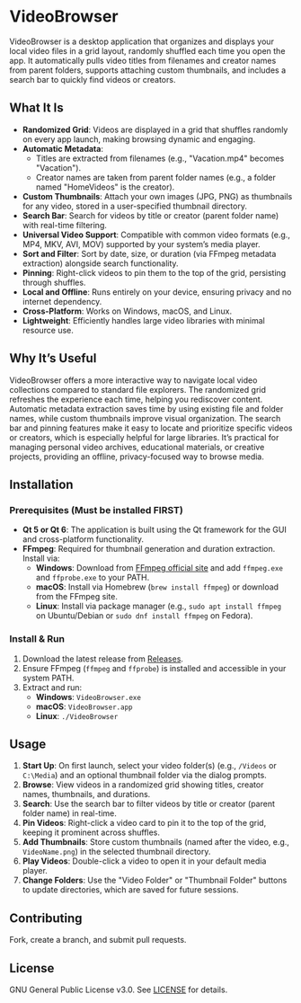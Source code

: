 # VideoBrowser

VideoBrowser is a desktop application that organizes and displays your local video files in a grid layout, randomly shuffled each time you open the app. It automatically pulls video titles from filenames and creator names from parent folders, supports attaching custom thumbnails, and includes a search bar to quickly find videos or creators.

## What It Is

- **Randomized Grid**: Videos are displayed in a grid that shuffles randomly on every app launch, making browsing dynamic and engaging.
- **Automatic Metadata**: 
  - Titles are extracted from filenames (e.g., "Vacation.mp4" becomes "Vacation").
  - Creator names are taken from parent folder names (e.g., a folder named "HomeVideos" is the creator).
- **Custom Thumbnails**: Attach your own images (JPG, PNG) as thumbnails for any video, stored in a user-specified thumbnail directory.
- **Search Bar**: Search for videos by title or creator (parent folder name) with real-time filtering.
- **Universal Video Support**: Compatible with common video formats (e.g., MP4, MKV, AVI, MOV) supported by your system’s media player.
- **Sort and Filter**: Sort by date, size, or duration (via FFmpeg metadata extraction) alongside search functionality.
- **Pinning**: Right-click videos to pin them to the top of the grid, persisting through shuffles.
- **Local and Offline**: Runs entirely on your device, ensuring privacy and no internet dependency.
- **Cross-Platform**: Works on Windows, macOS, and Linux.
- **Lightweight**: Efficiently handles large video libraries with minimal resource use.

## Why It’s Useful

VideoBrowser offers a more interactive way to navigate local video collections compared to standard file explorers. The randomized grid refreshes the experience each time, helping you rediscover content. Automatic metadata extraction saves time by using existing file and folder names, while custom thumbnails improve visual organization. The search bar and pinning features make it easy to locate and prioritize specific videos or creators, which is especially helpful for large libraries. It’s practical for managing personal video archives, educational materials, or creative projects, providing an offline, privacy-focused way to browse media.

## Installation

### Prerequisites (Must be installed FIRST)
- **Qt 5 or Qt 6**: The application is built using the Qt framework for the GUI and cross-platform functionality.
- **FFmpeg**: Required for thumbnail generation and duration extraction. Install via:
  - **Windows**: Download from [FFmpeg official site](https://ffmpeg.org/download.html) and add `ffmpeg.exe` and `ffprobe.exe` to your PATH.
  - **macOS**: Install via Homebrew (`brew install ffmpeg`) or download from the FFmpeg site.
  - **Linux**: Install via package manager (e.g., `sudo apt install ffmpeg` on Ubuntu/Debian or `sudo dnf install ffmpeg` on Fedora).

### Install & Run
1. Download the latest release from [Releases](https://github.com/yourusername/VideoBrowser/releases).
2. Ensure FFmpeg (`ffmpeg` and `ffprobe`) is installed and accessible in your system PATH.
3. Extract and run:
   - **Windows**: `VideoBrowser.exe`
   - **macOS**: `VideoBrowser.app`
   - **Linux**: `./VideoBrowser`

## Usage

1. **Start Up**: On first launch, select your video folder(s) (e.g., `/Videos` or `C:\Media`) and an optional thumbnail folder via the dialog prompts.
2. **Browse**: View videos in a randomized grid showing titles, creator names, thumbnails, and durations.
3. **Search**: Use the search bar to filter videos by title or creator (parent folder name) in real-time.
4. **Pin Videos**: Right-click a video card to pin it to the top of the grid, keeping it prominent across shuffles.
5. **Add Thumbnails**: Store custom thumbnails (named after the video, e.g., `VideoName.png`) in the selected thumbnail directory.
6. **Play Videos**: Double-click a video to open it in your default media player.
7. **Change Folders**: Use the "Video Folder" or "Thumbnail Folder" buttons to update directories, which are saved for future sessions.

## Contributing

Fork, create a branch, and submit pull requests.

## License

GNU General Public License v3.0. See [LICENSE](LICENSE) for details.
